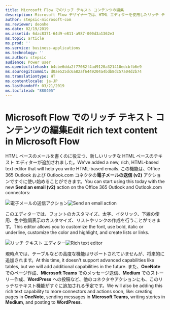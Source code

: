```yaml
---
title: Microsoft Flow でのリッチ テキスト コンテンツの編集
description: Microsoft Flow デザイナーでは、HTML エディターを使用したリッチ テキストの書式設定がサポートされるようになりました。
author: stepsic-microsoft-com
ms.reviewer: deonhe
ms.date: 02/19/2019
ms.assetid: 6dac8371-64d9-e811-a987-000d3a1362e3
ms.topic: article
ms.prod: ''
ms.service: business-applications
ms.technology: ''
ms.author: stepsic
audience: Power user
ms.openlocfilehash: b4cbe6dda2f77082f4ad9120a321410edcbfb6e9
ms.sourcegitcommit: d0ae525dc6a82af6449204a4bdb8dc57a04d2b74
ms.translationtype: HT
ms.contentlocale: ja-JP
ms.lasthandoff: 03/21/2019
ms.locfileid: "880405"
---
```

# <a name="edit-rich-text-content-in-microsoft-flow"></a><span data-ttu-id="41a4f-103">Microsoft Flow でのリッチ テキスト コンテンツの編集</span><span class="sxs-lookup"><span data-stu-id="41a4f-103">Edit rich text content in Microsoft Flow</span></span>




<span data-ttu-id="41a4f-104">HTML ベースのメールを書くのに役立つ、新しいリッチな HTML ベースのテキスト エディターが追加されました。</span><span class="sxs-lookup"><span data-stu-id="41a4f-104">We've added a new, rich, HTML-based text editor that will help you write HTML-based emails.</span></span> <span data-ttu-id="41a4f-105">この機能は、Office 365 Outlook および Outlook.com コネクタの**電子メールの送信 (v2)** アクションですぐに使い始めることができます。</span><span class="sxs-lookup"><span data-stu-id="41a4f-105">You can start using this today with the new **Send an email (v2)** action on the Office 365 Outlook and Outlook.com connectors:</span></span>

<span data-ttu-id="41a4f-106">![電子メールの送信アクション](media/edit-rich-text-0.png "電子メールの送信アクション")</span><span class="sxs-lookup"><span data-stu-id="41a4f-106">![Send an email action](media/edit-rich-text-0.png "Send an email action")</span></span>

<span data-ttu-id="41a4f-107">このエディターでは、フォントのカスタマイズ、太字、イタリック、下線の使用、色や強調表示のカスタマイズ、リストやリンクの作成を行うことができます。</span><span class="sxs-lookup"><span data-stu-id="41a4f-107">This editor allows you to customize the font, use bold, italic or underline, customize the color and highlight, and create lists or links.</span></span>

<span data-ttu-id="41a4f-108">![リッチ テキスト エディター](media/edit-rich-text-1.png "リッチ テキスト エディター")</span><span class="sxs-lookup"><span data-stu-id="41a4f-108">![Rich text editor](media/edit-rich-text-1.png "Rich text editor")</span></span>

<span data-ttu-id="41a4f-109">現時点では、テーブルなどの高度な機能はサポートされていませんが、将来的に追加されます。</span><span class="sxs-lookup"><span data-stu-id="41a4f-109">At this time, it doesn't support advanced capabilities like tables, but we will add additional capabilities in the future.</span></span> <span data-ttu-id="41a4f-110">また、**OneNote** でのページ作成、**Microsoft Teams** でのメッセージ送信、**Medium** でのストーリー作成、**WordPress** への投稿など、他のコネクタやアクションにも、このリッチなテキスト機能がすぐに追加される予定です。</span><span class="sxs-lookup"><span data-stu-id="41a4f-110">We will also be adding this rich text capability to more connectors and actions soon, like: creating pages in **OneNote**, sending messages in **Microsoft Teams**, writing stories in **Medium**, and posting to **WordPress**.</span></span>